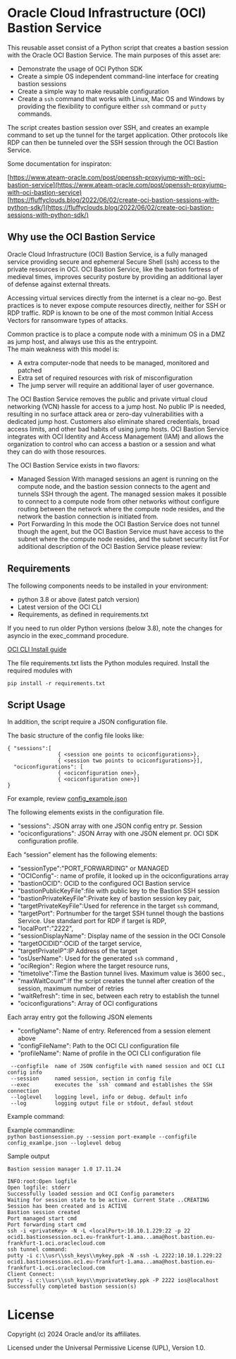
# Oracle Cloud Infrastructure (OCI) Bastion Service

This reusable asset consist of a Python script that creates a bastion session with the Oracle OCI Bastion Service.  The main purposes of this asset are:  

-	Demonstrate the usage of OCI Python SDK
-	Create a simple OS independent command-line interface for creating bastion sessions
-	Create a simple way to make reusable configuration
-	Create a `ssh` command that works with Linux, Mac OS and Windows by providing the flexibility to configure either `ssh` command or `putty` commands.  

The script creates bastion session over SSH, and creates an example command to set up the tunnel for the target application. Other protocols like RDP can then be tunneled over the SSH session through the OCI Bastion Service.  

Some documentation for inspiraton:

[https://www.ateam-oracle.com/post/openssh-proxyjump-with-oci-bastion-service](https://www.ateam-oracle.com/post/openssh-proxyjump-with-oci-bastion-service)  
[https://fluffyclouds.blog/2022/06/02/create-oci-bastion-sessions-with-python-sdk/](https://fluffyclouds.blog/2022/06/02/create-oci-bastion-sessions-with-python-sdk/)

## Why use the OCI Bastion Service

Oracle Cloud Infrastructure (OCI) Bastion Service, is a fully managed service providing secure and ephemeral Secure Shell (ssh) access to the private resources in OCI. OCI Bastion Service, like the bastion fortress of medieval times, improves security posture by providing an additional layer of defense against external threats.    

Accessing virtual services directly from the internet is a clear no-go. Best practices is to never expose compute resources directly, neither for SSH or RDP traffic. RDP is known to be one of the most common Initial Access Vectors for ransomware types of attacks.  

Common practice is to place a compute node with a minimum OS in a DMZ as jump host, and always use this as the entrypoint.  
The main weakness with this model is:
-	A extra computer-node that needs to be managed, monitored and patched
-	Extra set of required resources with risk of misconfiguration
-	The jump server will require an additional layer of user governance.
  
The OCI Bastion Service removes the public and private virtual cloud networking (VCN) hassle for access to a jump host. No public IP is needed, resulting in no surface attack area or zero-day vulnerabilities with a dedicated jump host. Customers also eliminate shared credentials, broad access limits, and other bad habits of using jump hosts. OCI Bastion Service integrates with OCI Identity and Access Management (IAM) and allows the organization to control who can access a bastion or a session and what they can do with those resources.
  
The OCI Bastion Service exists in two flavors:
-	Managed Session
With managed sessions an agent is running on the compute node, and the bastion session connects to the agent and tunnels SSH through the agent. The managed session makes it possible to connect to a compute node from other networks without configure routing between the network where the compute node resides, and the network the bastion connection is initiated from.
-	Port Forwarding
In this mode the OCI Bastion Service does not tunnel though the agent, but the OCI Bastion Service must have access to the subnet where the compute node resides, and the subnet security list
For additional description of the OCI Bastion Service please review:

## Requirements  

The following components needs to be installed in your environment:
- python 3.8 or above (latest patch version)  
- Latest version of the OCI CLI 
- Requirements, as defined in requirements.txt

If you need to run older Python versions (below 3.8), note the changes for asyncio in the exec_command procedure.  

[OCI CLI Install guide](https://docs.oracle.com/en-us/iaas/Content/API/SDKDocs/cliinstall.htm)

The file requirements.txt lists the Python modules required.
Install the required modules with 

```pip install -r requirements.txt```  

  
## Script Usage  

In addition, the script require a JSON configuration file. 

The basic structure of the config file looks like:  
```
{ "sessions":[  
                { <session one points to ociconfigurations>},  
                { <session two points to ociconfigurations>}],  
  "ociconfigurations": [  
                { <ociconfiguration one>},  
                { <ociconfiguration one>}]  
}  
```
For example, review [config_example.json](files/config_example.json)  

The following elements exists in the configuration file.  

- "sessions":  JSON array with one JSON config entry pr. Session
- "ociconfigurations": JSON Array with one JSON element pr. OCI SDK configuration profile.
  
Each “session” element has the following elements:
- "sessionType":"PORT_FORWARDING" or MANAGED
- "OCIConfig"-: name of profile, it looked up in the ociconfigurations array 
- "bastionOCID": OCID to the configured OCI Bastion service 
- "bastionPublicKeyFile":file with public key to the Bastion SSH session
- "bastionPrivateKeyFile":Private key of bastion session key pair,
- "targetPrivateKeyFile":Used for reference in the target `ssh` command,
- "targetPort": Portnumber for the target SSH tunnel though the bastions Service. Use standard port for RDP if target is RDP,
- "localPort":"2222",
- "sessionDisplayName": Display name of the session in the OCI Console
- "targetOCIDID":OCID of the target service,
- "targetPrivateIP":IP Address of the target
- "osUserName": Used for the generated `ssh` command ,
- "ociRegion": Region where the target resource runs,
- "timetolive":Time the Bastion tunnel lives. Maximum value is 3600 sec.,
- "maxWaitCount":If the script creates the tunnel after creation of the session, maximum number of retries
- "waitRefresh": time in sec, between each retry to establish the tunnel
- "ociconfigurations": Array of OCI configurations  

Each array entry got the following JSON elements
- "configName": Name of entry. Referenced from a session element above
- "configFileName": Path to the OCI CLI configuration file
- "profileName": Name of profile in the OCI CLI configuration file
      

```Script commandline options.
 --configfile  name of JSON configfile with named session and OCI CLI config info
 --session     named session, section in config file
 --exec        executes the `ssh` command and establishes the SSH connection
 --loglevel    logging level, info or debug. default info
 --log         logging output file or stdout, defaul stdout
```
Example command:  

Example commandline:  
```python bastionsession.py --session port-example --configfile config_examlpe.json --loglevel debug```  

Sample output

```
Bastion session manager 1.0 17.11.24

INFO:root:Open logfile
Open logfile: stderr
Successfully loaded session and OCI Config parameters
Waiting for session state to be active. Current State ..CREATING
Session has been created and is ACTIVE
Bastion session created
Port managed start cmd
Port forwarding start cmd
ssh -i <privateKey> -N -L <localPort>:10.10.1.229:22 -p 22 ocid1.bastionsession.oc1.eu-frankfurt-1.ama...ama@host.bastion.eu-frankfurt-1.oci.oraclecloud.com
ssh tunnel command:
putty -i c:\\usr\\ssh_keys\\mykey.ppk -N -ssh -L 2222:10.10.1.229:22  ocid1.bastionsession.oc1.eu-frankfurt-1.ama...ama@host.bastion.eu-frankfurt-1.oci.oraclecloud.com
Client Connect:
putty -i c:\\usr\\ssh_keys\\myprivatetkey.ppk -P 2222 ios@localhost
Successfully completed bastion session(s)
```
  
# License

Copyright (c) 2024 Oracle and/or its affiliates.

Licensed under the Universal Permissive License (UPL), Version 1.0.